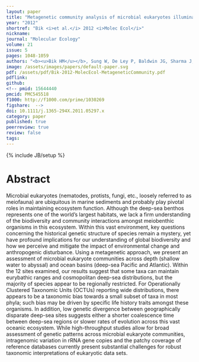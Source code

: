 ```yaml
---
layout: paper
title: "Metagenetic community analysis of microbial eukaryotes illuminates biogeographic patterns in deep‐sea and shallow water sediments"
year: "2012"
shortref: "Bik <i>et al.</i> 2012 <i>Molec Ecol</i>"
nickname: 
journal: "Molecular Ecology"
volume: 21
issue: 5
pages: 1048-1059
authors: "<b><u>Bik HM</u></b>, Sung W, De Ley P, Baldwin JG, Sharma J, Rocha-Olivares A, Thomas WK"
image: /assets/images/papers/default-paper.svg
pdf: /assets/pdf/Bik-2012-MolecEcol-MetageneticCommunity.pdf
pdflink:
github: 
<!-- pmid: 15644440
pmcid: PMC545518
f1000: http://f1000.com/prime/1030269
figshare:  -->
doi: 10.1111/j.1365-294X.2011.05297.x
category: paper
published: true
peerreview: true
review: false
tags: 
---
```

{% include JB/setup %}

# Abstract

Microbial eukaryotes (nematodes, protists, fungi, etc., loosely referred to as meiofauna) are ubiquitous in marine sediments and probably play pivotal roles in maintaining ecosystem function. Although the deep-sea benthos represents one of the world’s largest habitats, we lack a firm understanding of the biodiversity and community interactions amongst meiobenthic organisms in this ecosystem. Within this vast environment, key questions concerning the historical genetic structure of species remain a mystery, yet have profound implications for our understanding of global biodiversity and how we perceive and mitigate the impact of environmental change and anthropogenic disturbance. Using a metagenetic approach, we present an assessment of microbial eukaryote communities across depth (shallow water to abyssal) and ocean basins (deep-sea Pacific and Atlantic). Within the 12 sites examined, our results suggest that some taxa can maintain eurybathic ranges and cosmopolitan deep-sea distributions, but the majority of species appear to be regionally restricted. For Operationally Clustered Taxonomic Units (OCTUs) reporting wide distributions, there appears to be a taxonomic bias towards a small subset of taxa in most phyla; such bias may be driven by specific life history traits amongst these organisms. In addition, low genetic divergence between geographically disparate deep-sea sites suggests either a shorter coalescence time between deep-sea regions or slower rates of evolution across this vast oceanic ecosystem. While high-throughput studies allow for broad assessment of genetic patterns across microbial eukaryote communities, intragenomic variation in rRNA gene copies and the patchy coverage of reference databases currently present substantial challenges for robust taxonomic interpretations of eukaryotic data sets.

